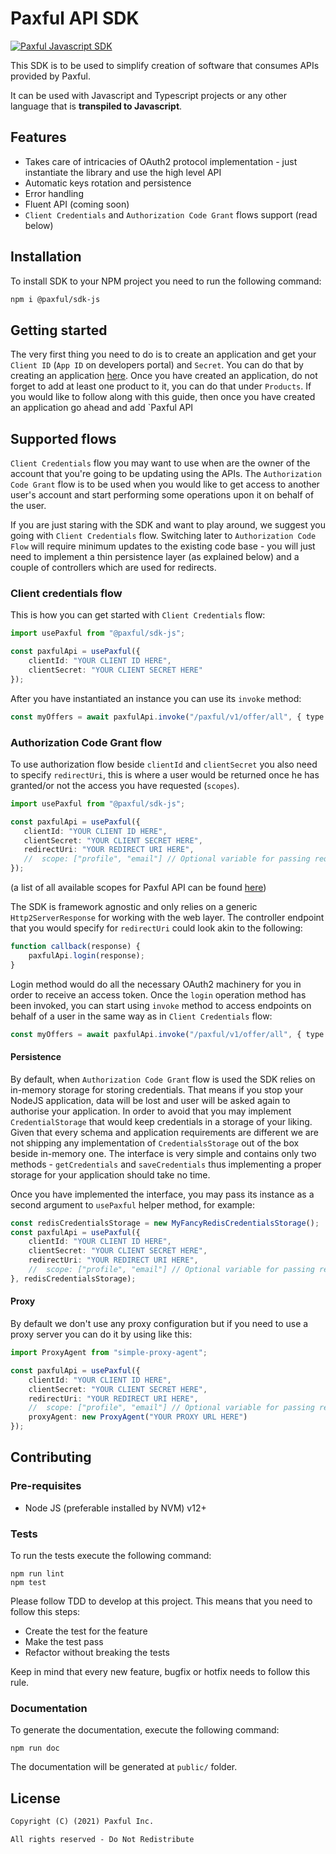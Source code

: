 # Paxful API SDK

[![Paxful Javascript SDK](https://github.com/paxful/sdk-js/actions/workflows/github-actions-paxful.yml/badge.svg)](https://github.com/paxful/sdk-js/actions/workflows/github-actions-paxful.yml)

This SDK is to be used to simplify creation of software that consumes APIs provided by Paxful.

It can be used with Javascript and Typescript projects or any other language that is **transpiled to Javascript**.

## Features
* Takes care of intricacies of OAuth2 protocol implementation - just instantiate the library and use the high level API
* Automatic keys rotation and persistence
* Error handling
* Fluent API (coming soon)
* `Client Credentials` and `Authorization Code Grant` flows support (read below)

## Installation

To install SDK to your NPM project you need to run the following command:

 ```bash
 npm i @paxful/sdk-js
 ```

## Getting started

The very first thing you need to do is to create an application and get your `Client ID` (`App ID` on developers portal) 
and `Secret`. You can do that by creating an application [here](https://developers.paxful.com/apps/new/). Once
you have created an application, do not forget to add at least one product to it, you can do that under `Products`. If you
would like to follow along with this guide, then once you have created an application go ahead and add `Paxful API

## Supported flows

`Client Credentials` flow you may want to use when are the owner of the account that you're going to be updating using 
the APIs. The `Authorization Code Grant` flow is to be used when you would like to get access to another user's 
account and start performing some operations upon it on behalf of the user.

If you are just staring with the SDK and want to play around, we suggest you going with `Client Credentials` flow. 
Switching later to `Authorization Code Flow` will require minimum updates to the existing code base - you will just need 
to implement a thin persistence layer (as explained below) and a couple of controllers which are used for redirects.

### Client credentials flow
 
This is how you can get started with `Client Credentials` flow: 
```typescript
import usePaxful from "@paxful/sdk-js";

const paxfulApi = usePaxful({
    clientId: "YOUR CLIENT ID HERE",
    clientSecret: "YOUR CLIENT SECRET HERE"
});
```

After you have instantiated an instance you can use its `invoke` method:
```typescript
const myOffers = await paxfulApi.invoke("/paxful/v1/offer/all", { type: 'sell' });
```

### Authorization Code Grant flow

To use authorization flow beside `clientId` and `clientSecret` you also need to specify `redirectUri`, this is 
where a user would be returned once he has granted/or not the access you have requested (`scopes`). 
 ```typescript
import usePaxful from "@paxful/sdk-js";

const paxfulApi = usePaxful({
    clientId: "YOUR CLIENT ID HERE",
    clientSecret: "YOUR CLIENT SECRET HERE",
    redirectUri: "YOUR REDIRECT URI HERE",
    //  scope: ["profile", "email"] // Optional variable for passing requested scopes.
});
```
(a list of all available scopes for Paxful API can be found [here](https://developers.paxful.com/paxful-products/paxful/documentation/))
 
The SDK is framework agnostic and only relies on a generic `Http2ServerResponse` for working with the web layer. The
controller endpoint that you would specify for `redirectUri` could look akin to the following:

```javascript
function callback(response) {
    paxfulApi.login(response);
}
```
Login method would do all the necessary OAuth2 machinery for you in order to receive an access token. Once the `login`
operation method has been invoked, you can start using `invoke` method to access endpoints on behalf of a user
in the same way as in `Client Credentials` flow:
```typescript
const myOffers = await paxfulApi.invoke("/paxful/v1/offer/all", { type: 'sell' });
```

#### Persistence

By default, when `Authorization Code Grant` flow is used the SDK relies on in-memory storage for storing credentials. 
That means if you stop your NodeJS application, data will be lost and user will be asked again to authorise your 
application. In order to avoid that you may implement `CredentialStorage` that would keep credentials in a storage of 
your liking. Given that every schema and application requirements are different we are not shipping any implementation of 
`CredentialsStorage` out of the box beside in-memory one. The interface is very simple and contains only two methods - 
`getCredentials` and `saveCredentials` thus implementing a proper storage for your application should take no time.

Once you have implemented the interface, you may pass its instance as a second argument to `usePaxful` helper method,
for example:

```typescript
const redisCredentialsStorage = new MyFancyRedisCredentialsStorage();
const paxfulApi = usePaxful({
    clientId: "YOUR CLIENT ID HERE",
    clientSecret: "YOUR CLIENT SECRET HERE",
    redirectUri: "YOUR REDIRECT URI HERE",
    //  scope: ["profile", "email"] // Optional variable for passing requested scopes.
}, redisCredentialsStorage);
```

#### Proxy

By default we don't use any proxy configuration but if you need to use a proxy server you can do it by using like this:

```typescript
import ProxyAgent from "simple-proxy-agent";

const paxfulApi = usePaxful({
    clientId: "YOUR CLIENT ID HERE",
    clientSecret: "YOUR CLIENT SECRET HERE",
    redirectUri: "YOUR REDIRECT URI HERE",
    //  scope: ["profile", "email"] // Optional variable for passing requested scopes.
    proxyAgent: new ProxyAgent("YOUR PROXY URL HERE")
});
```

## Contributing
### Pre-requisites

* Node JS (preferable installed by NVM) v12+

### Tests

To run the tests execute the following command:
```shell
npm run lint
npm test
```

Please follow TDD to develop at this project. This means that you
need to follow this steps:

* Create the test for the feature
* Make the test pass
* Refactor without breaking the tests

Keep in mind that every new feature, bugfix or hotfix needs to
follow this rule.

### Documentation

To generate the documentation, execute the following command:
```shell
npm run doc
```

The documentation will be generated at `public/` folder.

## License

```markdown
Copyright (C) (2021) Paxful Inc.

All rights reserved - Do Not Redistribute
```
